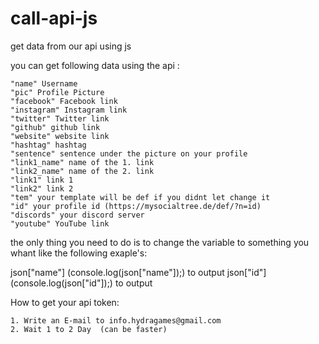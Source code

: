 # call-api-js

get data from our api using js

you can get following data using the api :

	"name" Username
	"pic" Profile Picture
	"facebook" Facebook link
	"instagram" Instagram link
	"twitter" Twitter link
	"github" github link
	"website" website link
	"hashtag" hashtag
	"sentence" sentence under the picture on your profile
	"link1_name" name of the 1. link
	"link2_name" name of the 2. link
	"link1" link 1
	"link2" link 2
	"tem" your template will be def if you didnt let change it
	"id" your profile id (https://mysocialtree.de/def/?n=id)
	"discords" your discord server
	"youtube" YouTube link

the only thing you need to do is to change the variable to something you whant like the following exaple's:

json["name"] (console.log(json["name"]);) to output 
json["id"]  (console.log(json["id"]);) to output 

 How to get your api token:

    1. Write an E-mail to info.hydragames@gmail.com
    2. Wait 1 to 2 Day  (can be faster)

